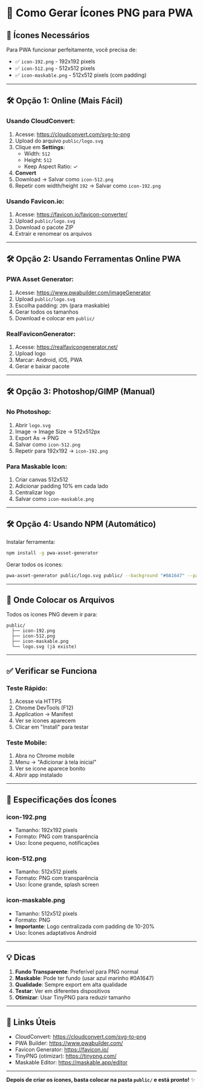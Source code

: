 # 🎨 Como Gerar Ícones PNG para PWA

## 📱 Ícones Necessários

Para PWA funcionar perfeitamente, você precisa de:

- ✅ `icon-192.png` - 192x192 pixels
- ✅ `icon-512.png` - 512x512 pixels  
- ✅ `icon-maskable.png` - 512x512 pixels (com padding)

---

## 🛠️ Opção 1: Online (Mais Fácil)

### **Usando CloudConvert:**

1. Acesse: https://cloudconvert.com/svg-to-png
2. Upload do arquivo `public/logo.svg`
3. Clique em **Settings**:
   - Width: `512`
   - Height: `512`
   - Keep Aspect Ratio: ✓
4. **Convert**
5. Download → Salvar como `icon-512.png`
6. Repetir com width/height `192` → Salvar como `icon-192.png`

### **Usando Favicon.io:**

1. Acesse: https://favicon.io/favicon-converter/
2. Upload `public/logo.svg`
3. Download o pacote ZIP
4. Extrair e renomear os arquivos

---

## 🛠️ Opção 2: Usando Ferramentas Online PWA

### **PWA Asset Generator:**

1. Acesse: https://www.pwabuilder.com/imageGenerator
2. Upload `public/logo.svg`
3. Escolha padding: `20%` (para maskable)
4. Gerar todos os tamanhos
5. Download e colocar em `public/`

### **RealFaviconGenerator:**

1. Acesse: https://realfavicongenerator.net/
2. Upload logo
3. Marcar: Android, iOS, PWA
4. Gerar e baixar pacote

---

## 🛠️ Opção 3: Photoshop/GIMP (Manual)

### **No Photoshop:**

1. Abrir `logo.svg`
2. Image → Image Size → 512x512px
3. Export As → PNG
4. Salvar como `icon-512.png`
5. Repetir para 192x192 → `icon-192.png`

### **Para Maskable Icon:**

1. Criar canvas 512x512
2. Adicionar padding 10% em cada lado
3. Centralizar logo
4. Salvar como `icon-maskable.png`

---

## 🛠️ Opção 4: Usando NPM (Automático)

Instalar ferramenta:

```bash
npm install -g pwa-asset-generator
```

Gerar todos os ícones:

```bash
pwa-asset-generator public/logo.svg public/ --background "#0A1647" --padding "10%"
```

---

## 📂 Onde Colocar os Arquivos

Todos os ícones PNG devem ir para:

```
public/
  ├── icon-192.png
  ├── icon-512.png
  ├── icon-maskable.png
  └── logo.svg (já existe)
```

---

## ✅ Verificar se Funciona

### **Teste Rápido:**

1. Acesse via HTTPS
2. Chrome DevTools (F12)
3. Application → Manifest
4. Ver se ícones aparecem
5. Clicar em "Install" para testar

### **Teste Mobile:**

1. Abra no Chrome mobile
2. Menu → "Adicionar à tela inicial"
3. Ver se ícone aparece bonito
4. Abrir app instalado

---

## 🎨 Especificações dos Ícones

### **icon-192.png**
- Tamanho: 192x192 pixels
- Formato: PNG com transparência
- Uso: Ícone pequeno, notificações

### **icon-512.png**
- Tamanho: 512x512 pixels
- Formato: PNG com transparência
- Uso: Ícone grande, splash screen

### **icon-maskable.png**
- Tamanho: 512x512 pixels
- Formato: PNG
- **Importante**: Logo centralizada com padding de 10-20%
- Uso: Ícones adaptativos Android

---

## 💡 Dicas

1. **Fundo Transparente**: Preferível para PNG normal
2. **Maskable**: Pode ter fundo (usar azul marinho #0A1647)
3. **Qualidade**: Sempre export em alta qualidade
4. **Testar**: Ver em diferentes dispositivos
5. **Otimizar**: Usar TinyPNG para reduzir tamanho

---

## 🔗 Links Úteis

- CloudConvert: https://cloudconvert.com/svg-to-png
- PWA Builder: https://www.pwabuilder.com/
- Favicon Generator: https://favicon.io/
- TinyPNG (otimizar): https://tinypng.com/
- Maskable Editor: https://maskable.app/editor

---

**Depois de criar os ícones, basta colocar na pasta `public/` e está pronto!** ✨

